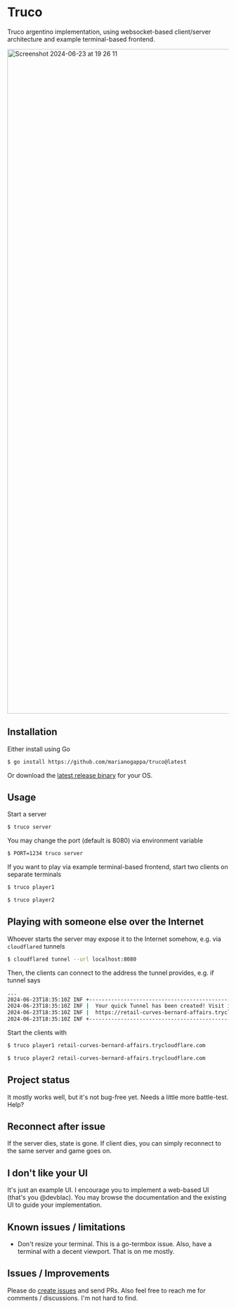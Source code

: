 # Truco

Truco argentino implementation, using websocket-based client/server architecture and example terminal-based frontend.

<img width="1512" alt="Screenshot 2024-06-23 at 19 26 11" src="https://github.com/marianogappa/truco/assets/1078546/881e7204-f1a6-4de2-a0b5-60faa43b4fac">

## Installation

Either install using Go

```bash
$ go install https://github.com/marianogappa/truco@latest
```

Or download the [latest release binary](https://github.com/marianogappa/truco/releases) for your OS.

## Usage

Start a server

```bash
$ truco server
```

You may change the port (default is 8080) via environment variable

```bash
$ PORT=1234 truco server
```

If you want to play via example terminal-based frontend, start two clients on separate terminals

```bash
$ truco player1
```

```bash
$ truco player2
```

## Playing with someone else over the Internet

Whoever starts the server may expose it to the Internet somehow, e.g. via `cloudflared` tunnels

```bash
$ cloudflared tunnel --url localhost:8080
```

Then, the clients can connect to the address the tunnel provides, e.g. if tunnel says

```bash
...
2024-06-23T18:35:10Z INF +--------------------------------------------------------------------------------------------+
2024-06-23T18:35:10Z INF |  Your quick Tunnel has been created! Visit it at (it may take some time to be reachable):  |
2024-06-23T18:35:10Z INF |  https://retail-curves-bernard-affairs.trycloudflare.com                                   |
2024-06-23T18:35:10Z INF +--------------------------------------------------------------------------------------------+
```

Start the clients with

```bash
$ truco player1 retail-curves-bernard-affairs.trycloudflare.com
```

```bash
$ truco player2 retail-curves-bernard-affairs.trycloudflare.com
```

## Project status

It mostly works well, but it's not bug-free yet. Needs a little more battle-test. Help?

## Reconnect after issue

If the server dies, state is gone. If client dies, you can simply reconnect to the same server and game goes on.

## I don't like your UI

It's just an example UI. I encourage you to implement a web-based UI (that's you @devblac). You may browse the documentation and the existing UI to guide your implementation.

## Known issues / limitations

- Don't resize your terminal. This is a go-termbox issue. Also, have a terminal with a decent viewport. That is on me mostly.

## Issues / Improvements

Please do [create issues](https://github.com/marianogappa/truco/issues) and send PRs. Also feel free to reach me for comments / discussions. I'm not hard to find.
